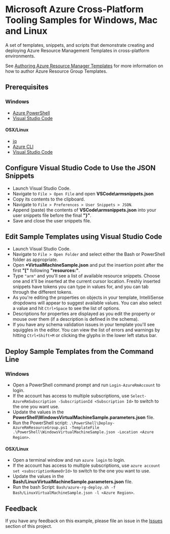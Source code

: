 # Microsoft Azure Cross-Platform Tooling Samples for Windows, Mac and Linux
A set of templates, snippets, and scripts that demonstrate creating and deploying Azure Resource Management Templates in cross-platform environments.

See [Authoring Azure Resource Manager Templates](https://azure.microsoft.com/en-us/documentation/articles/resource-group-authoring-templates/) for more information on how to author Azure Resource Group Templates. 

## Prerequisites

### Windows
* [Azure PowerShell](https://www.microsoft.com/web/handlers/webpi.ashx?command=getinstallerredirect&appid=WindowsAzurePowershellGet)
* [Visual Studio Code](https://code.visualstudio.com/Download)

#### OSX/Linux
* [jq](http://stedolan.github.io/jq/)
* [Azure CLI](https://azure.microsoft.com/en-us/documentation/articles/xplat-cli-install)
* [Visual Studio Code](https://code.visualstudio.com/Download)

## Configure Visual Studio Code to Use the JSON Snippets
* Launch Visual Studio Code.
* Navigate to `File > Open File` and open **VSCode\armsnippets.json**
* Copy its contents to the clipboard.
* Navigate to `File > Preferences > User Snippets > JSON`.
* Append (paste) the contents of **VSCode\armsnippets.json** into your user snippets file before the final **"}"**.
* Save and close the user snippets file.

## Edit Sample Templates using Visual Studio Code
* Launch Visual Studio Code.
* Navigate to `File > Open Folder` and select either the Bash or PowerShell folder as appropriate.
* Open **\*VirtualMachineSample.json** and put the insertion point after the first **"["** following **"resources:"**.
* Type `"arm"` and you'll see a list of available resource snippets. Choose one and it'll be inserted at the current cursor location. Freshly inserted snippets have tokens you can type in values for, and you can tab through the different tokens. 
* As you're editing the properties on objects in your template, IntelliSense dropdowns will appear to suggest available values. You can also select a value and hit `Ctrl+Space` to see the list of options.
* Descriptions for properties are displayed as you edit the property or mouse over them (if a description is defined in the schema).
* If you have any schema validation issues in your template you'll see squiggles in the editor. You can view the list of errors and warnings by hitting `Ctrl+Shift+M` or clicking the glyphs in the lower left status bar.

## Deploy Sample Templates from the Command Line

### Windows
* Open a PowerShell command prompt and run `Login-AzureRmAccount` to login.
* If the account has access to multiple subscriptions, use `Select-AzureRmSubscription -SubscriptionId <Subscription Id>` to switch to the one you want use.
* Update the values in the **PowerShell\WindowsVirtualMachineSample.parameters.json** file.
* Run the PowerShell script: `.\PowerShell\Deploy-AzureRmResourceGroup.ps1 -TemplateFile .\PowerShell\WindowsVirtualMachineSample.json -Location <Azure Region>`.

#### OSX/Linux
* Open a terminal window and run `azure login` to login.
* If the account has access to multiple subscriptions, use `azure account set <subscriptionNameOrId>` to switch to the one you want to use.
* Update the values in the **Bash/LinuxVirtualMachineSample.parameters.json** file.
* Run the bash Script: `Bash/azure-rg-deploy.sh -f Bash/LinuxVirtualMachineSample.json -l <Azure Region>`.

## Feedback
If you have any feedback on this example, please file an issue in the [Issues](https://github.com/Azure/azure-xplat-arm-tooling/issues) section of this project.